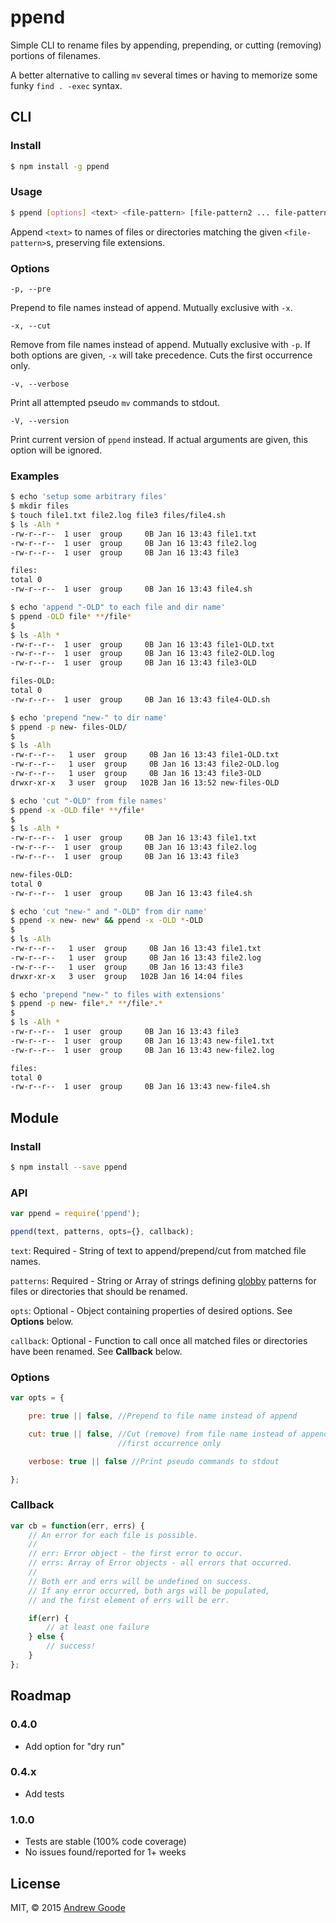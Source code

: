 # ppend

Simple CLI to rename files by appending, prepending, or cutting (removing) portions of filenames.

A better alternative to calling `mv` several times or having to memorize some funky `find . -exec` syntax.
## CLI

### Install

```sh
$ npm install -g ppend
```

### Usage

```sh
$ ppend [options] <text> <file-pattern> [file-pattern2 ... file-patternN]
```

Append `<text>` to names of files or directories matching the given `<file-pattern>`s, preserving file extensions.

### Options

`-p, --pre`

Prepend to file names instead of append. Mutually exclusive with `-x`.

`-x, --cut`

Remove from file names instead of append. Mutually exclusive with `-p`. If both options are given, `-x` will take precedence. Cuts the first occurrence only.

`-v, --verbose`

Print all attempted pseudo `mv` commands to stdout.

`-V, --version`

Print current version of `ppend` instead. If actual arguments are given, this option will be ignored.

### Examples

```sh
$ echo 'setup some arbitrary files'
$ mkdir files
$ touch file1.txt file2.log file3 files/file4.sh
$ ls -Alh *
-rw-r--r--  1 user  group     0B Jan 16 13:43 file1.txt
-rw-r--r--  1 user  group     0B Jan 16 13:43 file2.log
-rw-r--r--  1 user  group     0B Jan 16 13:43 file3

files:
total 0
-rw-r--r--  1 user  group     0B Jan 16 13:43 file4.sh
```

```sh
$ echo 'append "-OLD" to each file and dir name'
$ ppend -OLD file* **/file*
$
$ ls -Alh *
-rw-r--r--  1 user  group     0B Jan 16 13:43 file1-OLD.txt
-rw-r--r--  1 user  group     0B Jan 16 13:43 file2-OLD.log
-rw-r--r--  1 user  group     0B Jan 16 13:43 file3-OLD

files-OLD:
total 0
-rw-r--r--  1 user  group     0B Jan 16 13:43 file4-OLD.sh
```

```sh
$ echo 'prepend "new-" to dir name'
$ ppend -p new- files-OLD/
$
$ ls -Alh
-rw-r--r--   1 user  group     0B Jan 16 13:43 file1-OLD.txt
-rw-r--r--   1 user  group     0B Jan 16 13:43 file2-OLD.log
-rw-r--r--   1 user  group     0B Jan 16 13:43 file3-OLD
drwxr-xr-x   3 user  group   102B Jan 16 13:52 new-files-OLD
```

```sh
$ echo 'cut "-OLD" from file names'
$ ppend -x -OLD file* **/file*
$
$ ls -Alh *
-rw-r--r--  1 user  group     0B Jan 16 13:43 file1.txt
-rw-r--r--  1 user  group     0B Jan 16 13:43 file2.log
-rw-r--r--  1 user  group     0B Jan 16 13:43 file3

new-files-OLD:
total 0
-rw-r--r--  1 user  group     0B Jan 16 13:43 file4.sh
```

```sh
$ echo 'cut "new-" and "-OLD" from dir name'
$ ppend -x new- new* && ppend -x -OLD *-OLD
$
$ ls -Alh
-rw-r--r--   1 user  group     0B Jan 16 13:43 file1.txt
-rw-r--r--   1 user  group     0B Jan 16 13:43 file2.log
-rw-r--r--   1 user  group     0B Jan 16 13:43 file3
drwxr-xr-x   3 user  group   102B Jan 16 14:04 files
```

```sh
$ echo 'prepend "new-" to files with extensions'
$ ppend -p new- file*.* **/file*.*
$
$ ls -Alh *
-rw-r--r--  1 user  group     0B Jan 16 13:43 file3
-rw-r--r--  1 user  group     0B Jan 16 13:43 new-file1.txt
-rw-r--r--  1 user  group     0B Jan 16 13:43 new-file2.log

files:
total 0
-rw-r--r--  1 user  group     0B Jan 16 13:43 new-file4.sh
```

## Module

### Install

```sh
$ npm install --save ppend
```

### API

```js
var ppend = require('ppend');

ppend(text, patterns, opts={}, callback);
```

`text`: Required - String of text to append/prepend/cut from matched file names.

`patterns`: Required - String or Array of strings defining [globby](https://www.npmjs.com/package/globby) patterns for files or directories that should be renamed.

`opts`: Optional - Object containing properties of desired options. See **Options** below.

`callback`: Optional - Function to call once all matched files or directories have been renamed. See **Callback** below.

### Options

```js
var opts = {

	pre: true || false, //Prepend to file name instead of append

	cut: true || false, //Cut (remove) from file name instead of append,
	                    //first occurrence only

	verbose: true || false //Print pseudo commands to stdout

};
```

### Callback

```js
var cb = function(err, errs) {
	// An error for each file is possible.
	//
	// err: Error object - the first error to occur.
	// errs: Array of Error objects - all errors that occurred.
	//
	// Both err and errs will be undefined on success.
	// If any error occurred, both args will be populated,
	// and the first element of errs will be err.

	if(err) {
		// at least one failure
	} else {
		// success!
	}
};
```

## Roadmap

### 0.4.0

- Add option for "dry run"

### 0.4.x

- Add tests

### 1.0.0

- Tests are stable (100% code coverage)
- No issues found/reported for 1+ weeks

## License

MIT, &copy; 2015 [Andrew Goode](https://www.npmjs.com/~abg)
